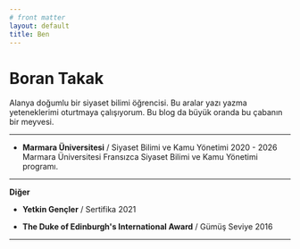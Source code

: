 ```yaml
---
# front matter
layout: default
title: Ben
---
```



# Boran Takak

Alanya doğumlu bir siyaset bilimi öğrencisi. Bu aralar yazı yazma yeteneklerimi oturtmaya çalışıyorum. Bu blog da büyük oranda bu çabanın bir meyvesi.

---

- **Marmara Üniversitesi** / Siyaset Bilimi ve Kamu Yönetimi
  2020 - 2026
  Marmara Üniversitesi Fransızca Siyaset Bilimi ve Kamu Yönetimi programı.

---

**Diğer**

- **Yetkin Gençler** / Sertifika
  2021

- **The Duke of Edinburgh's International Award** / Gümüş Seviye
  2016

---
